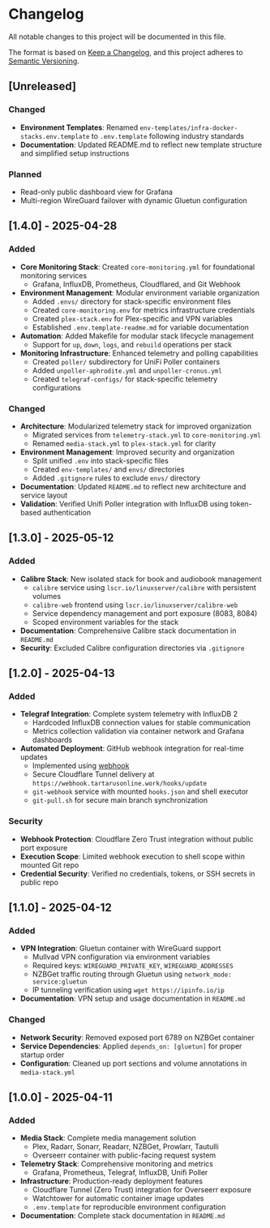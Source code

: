 # Changelog

All notable changes to this project will be documented in this file.

The format is based on [Keep a Changelog](https://keepachangelog.com/en/1.0.0/),
and this project adheres to [Semantic Versioning](https://semver.org/spec/v2.0.0.html).

## [Unreleased]

### Changed
- **Environment Templates**: Renamed `env-templates/infra-docker-stacks.env.template` to `.env.template` following industry standards
- **Documentation**: Updated README.md to reflect new template structure and simplified setup instructions

### Planned
- Read-only public dashboard view for Grafana
- Multi-region WireGuard failover with dynamic Gluetun configuration

## [1.4.0] - 2025-04-28

### Added
- **Core Monitoring Stack**: Created `core-monitoring.yml` for foundational monitoring services
  - Grafana, InfluxDB, Prometheus, Cloudflared, and Git Webhook
- **Environment Management**: Modular environment variable organization
  - Added `.envs/` directory for stack-specific environment files
  - Created `core-monitoring.env` for metrics infrastructure credentials
  - Created `plex-stack.env` for Plex-specific and VPN variables
  - Established `.env.template-readme.md` for variable documentation
- **Automation**: Added Makefile for modular stack lifecycle management
  - Support for `up`, `down`, `logs`, and `rebuild` operations per stack
- **Monitoring Infrastructure**: Enhanced telemetry and polling capabilities
  - Created `poller/` subdirectory for UniFi Poller containers
  - Added `unpoller-aphrodite.yml` and `unpoller-cronus.yml`
  - Created `telegraf-configs/` for stack-specific telemetry configurations

### Changed
- **Architecture**: Modularized telemetry stack for improved organization
  - Migrated services from `telemetry-stack.yml` to `core-monitoring.yml`
  - Renamed `media-stack.yml` to `plex-stack.yml` for clarity
- **Environment Management**: Improved security and organization
  - Split unified `.env` into stack-specific files
  - Created `env-templates/` and `envs/` directories
  - Added `.gitignore` rules to exclude `envs/` directory
- **Documentation**: Updated `README.md` to reflect new architecture and service layout
- **Validation**: Verified Unifi Poller integration with InfluxDB using token-based authentication

## [1.3.0] - 2025-05-12

### Added
- **Calibre Stack**: New isolated stack for book and audiobook management
  - `calibre` service using `lscr.io/linuxserver/calibre` with persistent volumes
  - `calibre-web` frontend using `lscr.io/linuxserver/calibre-web`
  - Service dependency management and port exposure (8083, 8084)
  - Scoped environment variables for the stack
- **Documentation**: Comprehensive Calibre stack documentation in `README.md`
- **Security**: Excluded Calibre configuration directories via `.gitignore`

## [1.2.0] - 2025-04-13

### Added
- **Telegraf Integration**: Complete system telemetry with InfluxDB 2
  - Hardcoded InfluxDB connection values for stable communication
  - Metrics collection validation via container network and Grafana dashboards
- **Automated Deployment**: GitHub webhook integration for real-time updates
  - Implemented using [webhook](https://github.com/adnanh/webhook)
  - Secure Cloudflare Tunnel delivery at `https://webhook.tartarusonline.work/hooks/update`
  - `git-webhook` service with mounted `hooks.json` and shell executor
  - `git-pull.sh` for secure main branch synchronization

### Security
- **Webhook Protection**: Cloudflare Zero Trust integration without public port exposure
- **Execution Scope**: Limited webhook execution to shell scope within mounted Git repo
- **Credential Security**: Verified no credentials, tokens, or SSH secrets in public repo

## [1.1.0] - 2025-04-12

### Added
- **VPN Integration**: Gluetun container with WireGuard support
  - Mullvad VPN configuration via environment variables
  - Required keys: `WIREGUARD_PRIVATE_KEY`, `WIREGUARD_ADDRESSES`
  - NZBGet traffic routing through Gluetun using `network_mode: service:gluetun`
  - IP tunneling verification using `wget https://ipinfo.io/ip`
- **Documentation**: VPN setup and usage documentation in `README.md`

### Changed
- **Network Security**: Removed exposed port 6789 on NZBGet container
- **Service Dependencies**: Applied `depends_on: [gluetun]` for proper startup order
- **Configuration**: Cleaned up port sections and volume annotations in `media-stack.yml`

## [1.0.0] - 2025-04-11

### Added
- **Media Stack**: Complete media management solution
  - Plex, Radarr, Sonarr, Readarr, NZBGet, Prowlarr, Tautulli
  - Overseerr container with public-facing request system
- **Telemetry Stack**: Comprehensive monitoring and metrics
  - Grafana, Prometheus, Telegraf, InfluxDB, Unifi Poller
- **Infrastructure**: Production-ready deployment features
  - Cloudflare Tunnel (Zero Trust) integration for Overseerr exposure
  - Watchtower for automatic container image updates
  - `.env.template` for reproducible environment configuration
- **Documentation**: Complete stack documentation in `README.md`